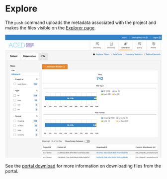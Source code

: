 
# Explore

The `push` command uploads the metadata associated with the project and makes the files visible on the [Explorer page](https://aced-idp.org/Explorer).

<a href="https://aced-idp.org/Explorer">![Gen3 File Explorer](./explorer.png)</a>


See the  <a href="/workflows/portal-download/">portal download</a> for more information on downloading files from the portal.
